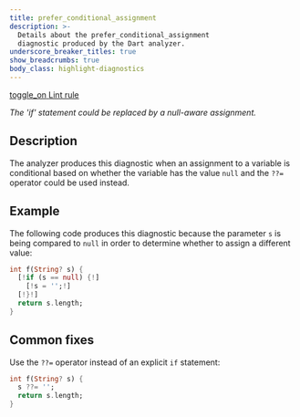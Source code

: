 ```yaml
---
title: prefer_conditional_assignment
description: >-
  Details about the prefer_conditional_assignment
  diagnostic produced by the Dart analyzer.
underscore_breaker_titles: true
show_breadcrumbs: true
body_class: highlight-diagnostics
---
```


<div class="tags">
  <a class="tag-label"
      href="/tools/linter-rules/prefer_conditional_assignment"
      title="Learn about the lint rule that enables this diagnostic."
      aria-label="Learn about the lint rule that enables this diagnostic."
      target="_blank">
    <span class="material-symbols" aria-hidden="true">toggle_on</span>
    <span>Lint rule</span>
  </a>
</div>

_The 'if' statement could be replaced by a null-aware assignment._

## Description

The analyzer produces this diagnostic when an assignment to a variable is
conditional based on whether the variable has the value `null` and the
`??=` operator could be used instead.

## Example

The following code produces this diagnostic because the parameter `s` is
being compared to `null` in order to determine whether to assign a
different value:

```dart
int f(String? s) {
  [!if (s == null) {!]
    [!s = '';!]
  [!}!]
  return s.length;
}
```

## Common fixes

Use the `??=` operator instead of an explicit `if` statement:

```dart
int f(String? s) {
  s ??= '';
  return s.length;
}
```

